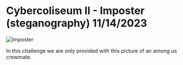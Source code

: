 # Cybercoliseum II - Imposter (steganography) 11/14/2023

![Imposter](https://github.com/heathbar019/Writeups/assets/114100890/7af7fb22-158d-4032-a747-4e2ccc84f049)

In this challenge we are only provided with this picture of an among us crewmate.
